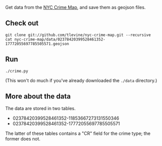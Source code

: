 Get data from the [NYC Crime Map](http://maps.nyc.gov/crime/),
and save them as geojson files.

## Check out

    git clone git://github.com/tlevine/nyc-crime-map.git --recursive
    cat nyc-crime-map/data/02378420399528461352-17772055697785505571.geojson

## Run

    ./crime.py

(This won't do much if you've already downloaded the `./data` directory.)

## More about the data
The data are stored in two tables.

* 02378420399528461352-11853667273131550346
* 02378420399528461352-17772055697785505571

The latter of these tables contains a "CR" field for the crime type;
the former does not.
